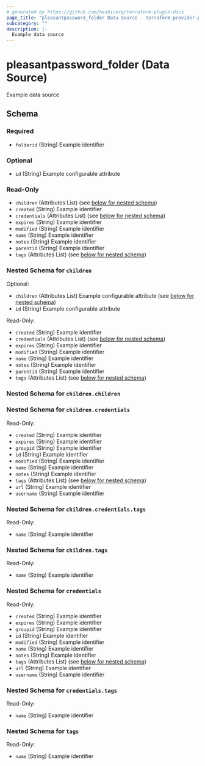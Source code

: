 ```yaml
---
# generated by https://github.com/hashicorp/terraform-plugin-docs
page_title: "pleasantpassword_folder Data Source - terraform-provider-pleasant-password-server"
subcategory: ""
description: |-
  Example data source
---
```


# pleasantpassword_folder (Data Source)

Example data source



<!-- schema generated by tfplugindocs -->
## Schema

### Required

- `folderid` (String) Example identifier

### Optional

- `id` (String) Example configurable attribute

### Read-Only

- `children` (Attributes List) (see [below for nested schema](#nestedatt--children))
- `created` (String) Example identifier
- `credentials` (Attributes List) (see [below for nested schema](#nestedatt--credentials))
- `expires` (String) Example identifier
- `modified` (String) Example identifier
- `name` (String) Example identifier
- `notes` (String) Example identifier
- `parentid` (String) Example identifier
- `tags` (Attributes List) (see [below for nested schema](#nestedatt--tags))

<a id="nestedatt--children"></a>
### Nested Schema for `children`

Optional:

- `children` (Attributes List) Example configurable attribute (see [below for nested schema](#nestedatt--children--children))
- `id` (String) Example configurable attribute

Read-Only:

- `created` (String) Example identifier
- `credentials` (Attributes List) (see [below for nested schema](#nestedatt--children--credentials))
- `expires` (String) Example identifier
- `modified` (String) Example identifier
- `name` (String) Example identifier
- `notes` (String) Example identifier
- `parentid` (String) Example identifier
- `tags` (Attributes List) (see [below for nested schema](#nestedatt--children--tags))

<a id="nestedatt--children--children"></a>
### Nested Schema for `children.children`


<a id="nestedatt--children--credentials"></a>
### Nested Schema for `children.credentials`

Read-Only:

- `created` (String) Example identifier
- `expires` (String) Example identifier
- `groupid` (String) Example identifier
- `id` (String) Example identifier
- `modified` (String) Example identifier
- `name` (String) Example identifier
- `notes` (String) Example identifier
- `tags` (Attributes List) (see [below for nested schema](#nestedatt--children--credentials--tags))
- `url` (String) Example identifier
- `username` (String) Example identifier

<a id="nestedatt--children--credentials--tags"></a>
### Nested Schema for `children.credentials.tags`

Read-Only:

- `name` (String) Example identifier



<a id="nestedatt--children--tags"></a>
### Nested Schema for `children.tags`

Read-Only:

- `name` (String) Example identifier



<a id="nestedatt--credentials"></a>
### Nested Schema for `credentials`

Read-Only:

- `created` (String) Example identifier
- `expires` (String) Example identifier
- `groupid` (String) Example identifier
- `id` (String) Example identifier
- `modified` (String) Example identifier
- `name` (String) Example identifier
- `notes` (String) Example identifier
- `tags` (Attributes List) (see [below for nested schema](#nestedatt--credentials--tags))
- `url` (String) Example identifier
- `username` (String) Example identifier

<a id="nestedatt--credentials--tags"></a>
### Nested Schema for `credentials.tags`

Read-Only:

- `name` (String) Example identifier



<a id="nestedatt--tags"></a>
### Nested Schema for `tags`

Read-Only:

- `name` (String) Example identifier

